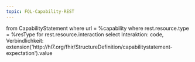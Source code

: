 ```yaml
---
topic: FQL-Capability-REST
---
```

<fql>
from
	CapabilityStatement
where
	url = %capability
	where rest.resource.type = %resType 
	for  rest.resource.interaction
 		select Interaktion: code, Verbindlichkeit: extension('http://hl7.org/fhir/StructureDefinition/capabilitystatement-expectation').value
</fql>